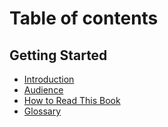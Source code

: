 # Table of contents

## Getting Started

* [Introduction](README.md)
* [Audience](getting-started/audience.md)
* [How to Read This Book](getting-started/how-to-read-this-book.md)
* [Glossary](getting-started/glossary.md)
